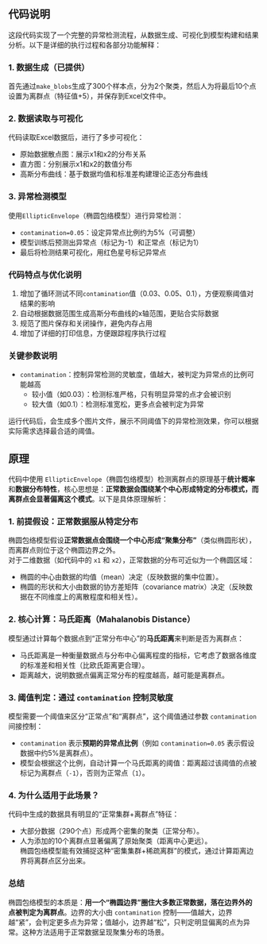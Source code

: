 ## 代码说明
这段代码实现了一个完整的异常检测流程，从数据生成、可视化到模型构建和结果分析。以下是详细的执行过程和各部分功能解释：

### 1. 数据生成（已提供）
首先通过`make_blobs`生成了300个样本点，分为2个聚类，然后人为将最后10个点设置为离群点（特征值+5），并保存到Excel文件中。

### 2. 数据读取与可视化
代码读取Excel数据后，进行了多步可视化：
- 原始数据散点图：展示x1和x2的分布关系
- 直方图：分别展示x1和x2的数值分布
- 高斯分布曲线：基于数据均值和标准差构建理论正态分布曲线

### 3. 异常检测模型
使用`EllipticEnvelope`（椭圆包络模型）进行异常检测：
- `contamination=0.05`：设定异常点比例约为5%（可调整）
- 模型训练后预测出异常点（标记为-1）和正常点（标记为1）
- 最后将检测结果可视化，用红色星号标记异常点


### 代码特点与优化说明
1. 增加了循环测试不同`contamination`值（0.03、0.05、0.1），方便观察阈值对结果的影响
2. 自动根据数据范围生成高斯分布曲线的x轴范围，更贴合实际数据
3. 规范了图片保存和关闭操作，避免内存占用
4. 增加了详细的打印信息，方便跟踪程序执行过程

### 关键参数说明
- `contamination`：控制异常检测的灵敏度，值越大，被判定为异常点的比例可能越高
  - 较小值（如0.03）：检测标准严格，只有明显异常的点才会被识别
  - 较大值（如0.1）：检测标准宽松，更多点会被判定为异常

运行代码后，会生成多个图片文件，展示不同阈值下的异常检测效果，你可以根据实际需求选择最合适的阈值。

## 原理
代码中使用 `EllipticEnvelope`（椭圆包络模型）检测离群点的原理基于**统计概率**和**数据分布特性**，核心思想是：**正常数据会围绕某个中心形成特定的分布模式，而离群点会显著偏离这个模式**。以下是具体原理解析：


### 1. 前提假设：正常数据服从特定分布
椭圆包络模型假设**正常数据点会围绕一个中心形成“聚集分布”**（类似椭圆形状），而离群点则位于这个椭圆边界之外。  
对于二维数据（如代码中的 `x1` 和 `x2`），正常数据的分布可近似为一个椭圆区域：  
- 椭圆的中心由数据的均值（mean）决定（反映数据的集中位置）。  
- 椭圆的形状和大小由数据的协方差矩阵（covariance matrix）决定（反映数据在不同维度上的离散程度和相关性）。  


### 2. 核心计算：马氏距离（Mahalanobis Distance）
模型通过计算每个数据点到“正常分布中心”的**马氏距离**来判断是否为离群点：  
- 马氏距离是一种衡量数据点与分布中心偏离程度的指标，它考虑了数据各维度的标准差和相关性（比欧氏距离更合理）。  
- 距离越大，说明数据点偏离正常分布的程度越高，越可能是离群点。  


### 3. 阈值判定：通过 `contamination` 控制灵敏度
模型需要一个阈值来区分“正常点”和“离群点”，这个阈值通过参数 `contamination` 间接控制：  
- `contamination` 表示**预期的异常点比例**（例如 `contamination=0.05` 表示假设数据中约5%是离群点）。  
- 模型会根据这个比例，自动计算一个马氏距离的阈值：距离超过该阈值的点被标记为离群点（`-1`），否则为正常点（`1`）。  


### 4. 为什么适用于此场景？
代码中生成的数据具有明显的“正常集群+离群点”特征：  
- 大部分数据（290个点）形成两个密集的聚类（正常分布）。  
- 人为添加的10个离群点显著偏离了原始聚类（距离中心更远）。  
椭圆包络模型能有效捕捉这种“密集集群+稀疏离群”的模式，通过计算距离边界将离群点区分出来。  


### 总结
椭圆包络模型的本质是：**用一个“椭圆边界”圈住大多数正常数据，落在边界外的点被判定为离群点**。边界的大小由 `contamination` 控制——值越大，边界越“紧”，会判定更多点为异常；值越小，边界越“松”，只判定明显偏离的点为异常。这种方法适用于正常数据呈现聚集分布的场景。